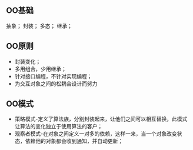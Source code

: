 ## OO基础

抽象；
封装；
多态；
继承；

## OO原则

- 封装变化；
- 多用组合，少用继承；
- 针对接口编程，不针对实现编程；
- 为交互对象之间的松耦合设计而努力

## OO模式

- 策略模式-定义了算法族，分别封装起来，让他们之间可以相互替换，此模式让算法的变化独立于使用算法的客户；
- 观察者模式-在对象之间定义一对多的依赖，这样一来，当一个对象改变状态，依赖他的对象都会收到通知，并自动更新；
